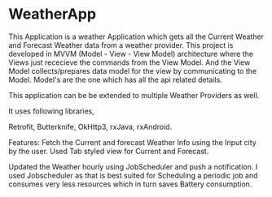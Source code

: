 # WeatherApp
This Application is a weather Application which gets all the Current Weather and Forecast Weather data from a weather provider.
This project is developed in MVVM (Model - View - View Model) architecture where the Views just rececieve the commands from the View Model.
And the View Model collects/prepares data model for the view by communicating to the Model. Model's are the one which has all the api related details.

This application can be be extended to multiple Weather Providers as well.

It uses following libraries,

Retrofit, Butterknife, OkHttp3, rxJava, rxAndroid.

Features:
Fetch the Current and forecast Weather Info using the Input city by the user. Used Tab styled view for Current and Forecast.

Updated the Weather hourly using JobScheduler and push a notification.
I used Jobscheduler as that is best suited for Scheduling a periodic job and consumes very less resources which in turn saves Battery consumption.

